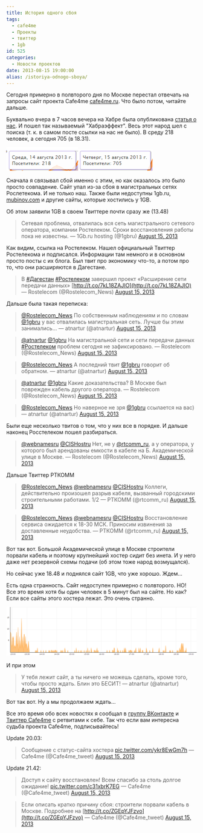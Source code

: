 ```yaml
---
title: История одного сбоя
tags:
  - cafe4me
  - Проекты
  - твиттер
  - 1gb
id: 525
categories:
  - Новости проектов
date: 2013-08-15 19:00:00
alias: /istoriya-odnogo-sboya/
---
```


Сегодня примерно в полвторого дня по Москве перестал отвечать на запросы сайт проекта Cafe4me [cafe4me.ru](http://cafe4me.ru "Cafe4me"). Что было потом, читайте дальше. <!--more-->

Буквально вчера в 7 часов вечера на Хабре была опубликована [статья о нас](http://habrahabr.ru/company/bi_kazan/blog/190076). И пошел так называемый "Хабраэффект". Весь этот народ шел с поиска (т. к. в самом посте ссылки на нас не было). В среду 218 человек, а сегодня 705 (в 18.31).

[![](/content/2013/08/Image-012.png)](/content/2013/08/Image-012.png)[![](/content/2013/08/Image-013.png)](/content/2013/08/Image-013.png)

Сначала я связывал сбой именно с этим, но как оказалось это было просто совпадение. Сайт упал из-за сбоя в магистральных сетях Рослетекома. И не только наш. Также были недоступны 1gb.ru, [mubinov.com](http://mubinov.com) и другие сайты, которые хостились у 1GB.

Об этом заявили 1GB в своем Твиттере почти сразу же (13.48)

> Сетевая проблема, отвалилась вся сеть магистрального сетевого оператора, компании Ростелеком. Сроки восстановления работы пока не известны.
> &mdash; 1Gb.ru hosting (@1gbru) [August 15, 2013](https://twitter.com/1gbru/statuses/367945904201805825)
<script async src="//platform.twitter.com/widgets.js" charset="utf-8"></script>

Как видим, ссылка на Ростелеком. Нашел официальный Твиттер Ростелекома и подписался. Информации там немного и в основном просто посты с их блога. Был твит про экономику что-то, а потом про то, что они расширяются в Дагестане. 

> В [#Дагестан](https://twitter.com/search?q=%23%D0%94%D0%B0%D0%B3%D0%B5%D1%81%D1%82%D0%B0%D0%BD&amp;src=hash) [#Ростелеком](https://twitter.com/search?q=%23%D0%A0%D0%BE%D1%81%D1%82%D0%B5%D0%BB%D0%B5%D0%BA%D0%BE%D0%BC&amp;src=hash) завершил проект «Расширение сети передачи данных» [http://t.co/7kL18ZAJIO](http://t.co/7kL18ZAJIO)
> &mdash; Rostelecom (@Rostelecom_News) [August 15, 2013](https://twitter.com/Rostelecom_News/statuses/368005294854385664)
<script async src="//platform.twitter.com/widgets.js" charset="utf-8"></script>

Дальше была такая переписка:

> [@Rostelecom_News](https://twitter.com/Rostelecom_News) По собственным наблюдениям и по словам [@1gbru](https://twitter.com/1gbru) у вас отвалилась магистральная сеть. Лучше бы этим занимались...
> &mdash; atnartur (@atnartur) [August 15, 2013](https://twitter.com/atnartur/statuses/368005998499614720)
<script async src="//platform.twitter.com/widgets.js" charset="utf-8"></script>

> [@atnartur](https://twitter.com/atnartur) [@1gbru](https://twitter.com/1gbru) На магистральной сети и сети передачи данных [#Ростелеком](https://twitter.com/search?q=%23%D0%A0%D0%BE%D1%81%D1%82%D0%B5%D0%BB%D0%B5%D0%BA%D0%BE%D0%BC&amp;src=hash) проблем сегодня не зафиксировано.
> &mdash; Rostelecom (@Rostelecom_News) [August 15, 2013](https://twitter.com/Rostelecom_News/statuses/368009170047365121)
<script async src="//platform.twitter.com/widgets.js" charset="utf-8"></script>

> [@Rostelecom_News](https://twitter.com/Rostelecom_News) А последний твит [@1gbru](https://twitter.com/1gbru) говорит об обратном.
> &mdash; atnartur (@atnartur) [August 15, 2013](https://twitter.com/atnartur/statuses/368009310737276928)
<script async src="//platform.twitter.com/widgets.js" charset="utf-8"></script>

> [@atnartur](https://twitter.com/atnartur) [@1gbru](https://twitter.com/1gbru) Какие доказательства? В Москве был поврежден кабель другого оператора.
> &mdash; Rostelecom (@Rostelecom_News) [August 15, 2013](https://twitter.com/Rostelecom_News/statuses/368009790233923584)
<script async src="//platform.twitter.com/widgets.js" charset="utf-8"></script>

> [@Rostelecom_News](https://twitter.com/Rostelecom_News) Но наверное не зря [@1gbru](https://twitter.com/1gbru) ссылается на вас)
> &mdash; atnartur (@atnartur) [August 15, 2013](https://twitter.com/atnartur/statuses/368009914268282880)
<script async src="//platform.twitter.com/widgets.js" charset="utf-8"></script>

Были еще несколько твитов о том, что у них все в порядке. И дальше наконец Росстелеком пошел разбираться. 

> [@webnamesru](https://twitter.com/webnamesru) [@CISHostru](https://twitter.com/CISHostru) Нет, не у [@rtcomm_ru](https://twitter.com/rtcomm_ru), а у оператора, у которого был арендованы емкости в кабеле на Б. Академической улице в Москве.
> &mdash; Rostelecom (@Rostelecom_News) [August 15, 2013](https://twitter.com/Rostelecom_News/statuses/368011415476371457)
<script async src="//platform.twitter.com/widgets.js" charset="utf-8"></script>

Дальше Твиттер РТКОММ

> [@Rostelecom_News](https://twitter.com/Rostelecom_News) [@webnamesru](https://twitter.com/webnamesru) [@CISHostru](https://twitter.com/CISHostru) Коллеги, действительно произошел разрыв кабеля, вызванный городскими строительными работами. 1/2
> &mdash; РТКОММ (@rtcomm_ru) [August 15, 2013](https://twitter.com/rtcomm_ru/statuses/368013449315373056)
<script async src="//platform.twitter.com/widgets.js" charset="utf-8"></script>

> [@Rostelecom_News](https://twitter.com/Rostelecom_News) [@webnamesru](https://twitter.com/webnamesru) [@CISHostru](https://twitter.com/CISHostru) Восстановление сервиса ожидается к 18-30 МСК. Приносим извинения за доставленные неудобства.
> &mdash; РТКОММ (@rtcomm_ru) [August 15, 2013](https://twitter.com/rtcomm_ru/statuses/368013652277723137)
<script async src="//platform.twitter.com/widgets.js" charset="utf-8"></script>

Вот так вот. Большой Академической улице в Москве строители порвали кабель и поэтому крупнейший хостер сидит без инета. И у него даже нет резервной схемы подачи (об этом тоже народ возмущался). 

Но сейчас уже 18.48 и поднялся сайт 1GB, что уже хорошо. Ждем...

Есть одна странность. Сайт недоступен примерно с полвторого. НО! Все это время хотя бы один человек в 5 минут был на сайте. Но как? Если все сайты этого хостера лежат. Это очень странно.

[![](/content/2013/08/Image-014.png)](/content/2013/08/Image-014.png)

И при этом 

> У тебя лежит сайт, а ты ничего не можешь сделать, кроме того, чтобы просто ждать. Блин это БЕСИТ!
> &mdash; atnartur (@atnartur) [August 15, 2013](https://twitter.com/atnartur/statuses/368003649043435520)
<script async src="//platform.twitter.com/widgets.js" charset="utf-8"></script>

Вот так вот. Ну а мы продолжаем ждать...

Все это время обо всех новостях я сообщал в [группу ВКонтакте](http://vk.com/cafe4me) и [Твиттер Cafe4me](http://twitter.com/cafe4me_tweet) с ретвитами к себе. Так что если вам интересна судьба проекта Cafe4me, подписывайтесь! 

Update 20.03:

> Сообщение с статус-сайта хостера [pic.twitter.com/ykr8EwGm7h](http://t.co/ykr8EwGm7h)
> &mdash; Cafe4me (@Cafe4me_tweet) [August 15, 2013](https://twitter.com/Cafe4me_tweet/statuses/368038740129632256)
<script async src="//platform.twitter.com/widgets.js" charset="utf-8"></script>

Update 21.42:

> Доступ к сайту восстановлен! Всем спасибо за столь долгое ожидание! [pic.twitter.com/c31xbrK7EG](http://t.co/c31xbrK7EG)
> &mdash; Cafe4me (@Cafe4me_tweet) [August 15, 2013](https://twitter.com/Cafe4me_tweet/statuses/368064373723389952)
<script async src="//platform.twitter.com/widgets.js" charset="utf-8"></script>

> Если описать кратко причину сбоя: строители порвали кабель в Москве. Подробнее на [http://t.co/ZGEpYJFzvo](http://t.co/ZGEpYJFzvo)
> &mdash; Cafe4me (@Cafe4me_tweet) [August 15, 2013](https://twitter.com/Cafe4me_tweet/statuses/368064903137230848)
<script async src="//platform.twitter.com/widgets.js" charset="utf-8"></script>